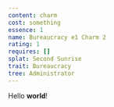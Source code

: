 ```yaml
---
content: charm
cost: something
essence: 1
name: Bureaucracy e1 Charm 2
rating: 1
requires: []
splat: Second Sunrise
trait: Bureaucracy
tree: Administrator
---
```


Hello **world**!

